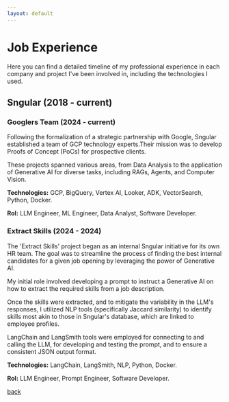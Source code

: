 ```yaml
---
layout: default
---
```


# Job Experience

Here you can find a detailed timeline of my professional experience in each company and project I've been involved in, including the technologies I used.

## Sngular (2018 - current)

### Googlers Team (2024 - current)
Following the formalization of a strategic partnership with Google, Sngular established a team of GCP technology experts.Their mission was to develop Proofs of Concept (PoCs) for prospective clients. 

These projects spanned various areas, from Data Analysis to the application of Generative AI for diverse tasks, including RAGs, Agents, and Computer Vision.

**Technologies:** GCP, BigQuery, Vertex AI, Looker, ADK, VectorSearch, Python, Docker.

**Rol:** LLM Engineer, ML Engineer, Data Analyst, Software Developer.

### Extract Skills (2024 - 2024)
The 'Extract Skills' project began as an internal Sngular initiative for its own HR team. The goal was to streamline the process of finding the best internal candidates for a given job opening by leveraging the power of Generative AI.

My initial role involved developing a prompt to instruct a Generative AI on how to extract the required skills from a job description.

Once the skills were extracted, and to mitigate the variability in the LLM's responses, I utilized NLP tools (specifically Jaccard similarity) to identify skills most akin to those in Sngular's database, which are linked to employee profiles.

LangChain and LangSmith tools were employed for connecting to and calling the LLM, for developing and testing the prompt, and to ensure a consistent JSON output format.

**Technologies:** LangChain, LangSmith, NLP, Python, Docker.

**Rol:** LLM Engineer, Prompt Engineer, Software Developer.

[back](./)
